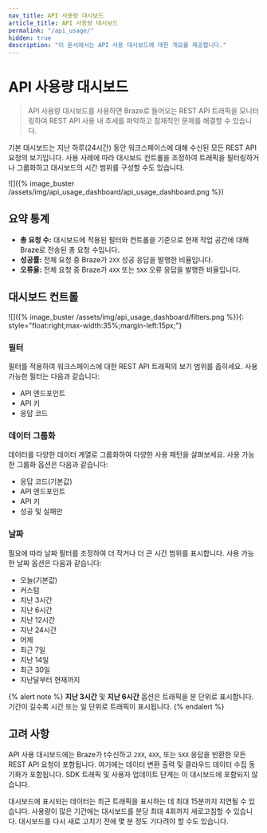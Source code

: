 ```yaml
---
nav_title: API 사용량 대시보드
article_title: API 사용량 대시보드
permalink: "/api_usage/"
hidden: true
description: "이 문서에서는 API 사용 대시보드에 대한 개요를 제공합니다."
---
```


# API 사용량 대시보드

> API 사용량 대시보드를 사용하면 Braze로 들어오는 REST API 트래픽을 모니터링하여 REST API 사용 내 추세를 파악하고 잠재적인 문제를 해결할 수 있습니다.

기본 대시보드는 지난 하루(24시간) 동안 워크스페이스에 대해 수신된 모든 REST API 요청의 보기입니다. 사용 사례에 따라 대시보드 컨트롤을 조정하여 트래픽을 필터링하거나 그룹화하고 대시보드의 시간 범위를 구성할 수도 있습니다.

![]({% image_buster /assets/img/api_usage_dashboard/api_usage_dashboard.png %})

## 요약 통계

- **총 요청 수:** 대시보드에 적용된 필터와 컨트롤을 기준으로 현재 작업 공간에 대해 Braze로 전송된 총 요청 수입니다.
- **성공률:** 전체 요청 중 Braze가 `2XX` 성공 응답을 발행한 비율입니다.
- **오류율:** 전체 요청 중 Braze가 `4XX` 또는 `5XX` 오류 응답을 발행한 비율입니다.

## 대시보드 컨트롤

![]({% image_buster /assets/img/api_usage_dashboard/filters.png %}){: style="float:right;max-width:35%;margin-left:15px;"}

### 필터

필터를 적용하여 워크스페이스에 대한 REST API 트래픽의 보기 범위를 좁히세요. 사용 가능한 필터는 다음과 같습니다:

- API 엔드포인트
- API 키
- 응답 코드

### 데이터 그룹화

데이터를 다양한 데이터 계열로 그룹화하여 다양한 사용 패턴을 살펴보세요. 사용 가능한 그룹화 옵션은 다음과 같습니다:

- 응답 코드(기본값)
- API 엔드포인트
- API 키
- 성공 및 실패만

### 날짜

필요에 따라 날짜 필터를 조정하여 더 작거나 더 큰 시간 범위를 표시합니다. 사용 가능한 날짜 옵션은 다음과 같습니다:

- 오늘(기본값)
- 커스텀
- 지난 3시간
- 지난 6시간
- 지난 12시간
- 지난 24시간
- 어제
- 최근 7일
- 지난 14일
- 최근 30일
- 지난달부터 현재까지

{% alert note %}
**지난 3시간** 및 **지난 6시간** 옵션은 트래픽을 분 단위로 표시합니다. 기간이 길수록 시간 또는 일 단위로 트래픽이 표시됩니다.
{% endalert %}

## 고려 사항

API 사용 대시보드에는 Braze가 t수신하고 `2XX`, `4XX`, 또는 `5XX` 응답을 반환한 모든 REST API 요청이 포함됩니다. 여기에는 데이터 변환 출력 및 클라우드 데이터 수집 동기화가 포함됩니다. SDK 트래픽 및 사용자 업데이트 단계는 이 대시보드에 포함되지 않습니다.

대시보드에 표시되는 데이터는 최근 트래픽을 표시하는 데 최대 15분까지 지연될 수 있습니다. 사용량이 많은 기간에는 대시보드를 분당 최대 4회까지 새로고침할 수 있습니다. 대시보드를 다시 새로 고치기 전에 몇 분 정도 기다려야 할 수도 있습니다.
